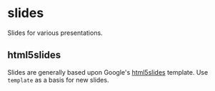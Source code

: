 # slides

Slides for various presentations.

## html5slides

Slides are generally based upon Google's [html5slides](http://code.google.com/p/html5slides/) template. Use `template` as a basis for new slides.
